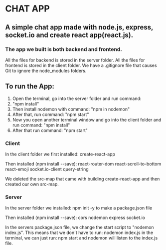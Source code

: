 # CHAT APP

## A simple chat app made with node.js, express, socket.io and create react app(react.js). 

### The app we built is both backend and frontend. 
All the files for backend is stored in the server folder. All the files for frontend is stored in the client folder. We have a .gitignore file that causes Git to ignore the node_modules folders.

## To run the App:
1. Open the terminal, go into the server folder and run command:  
2. "npm install"
3. Then install nodemon with command: "npm in nodemon"
4. After that, run command: "npm start"
5. Now you open another terminal window and go into the client folder and run command: "npm install"
7. After that run command: "npm start"


### Client
In the client folder we first installed:
create-react-app

Then installed (npm install --save):
react-router-dom
react-scroll-to-bottom
react-emoji
socket.io-client
query-string

We deleted the src-map that came with building create-react-app and then created our own src-map.
    
### Server
In the server folder we installed:
npm init -y to make a package.json file

Then installed (npm install --save):
cors
nodemon
express
socket.io

In the servers package.json file, we change the start script to "nodemon index.js". This means that we don´t have to run: nodemon index.js in the terminal, we can just run: npm start and nodemon will listen to the index.js file.

